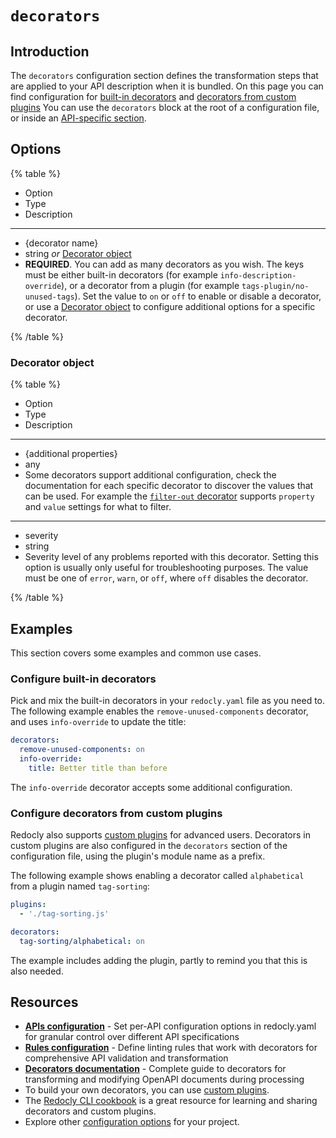 # `decorators`

## Introduction

The `decorators` configuration section defines the transformation steps that are applied to your API description when it is bundled.
On this page you can find configuration for [built-in decorators](https://redocly.com/docs/cli/decorators) and [decorators from custom plugins](https://redocly.com/docs/cli/custom-plugins/custom-decorators)
You can use the `decorators` block at the root of a configuration file, or inside an [API-specific section](../apis.md).

## Options

{% table %}

- Option
- Type
- Description

---

- {decorator name}
- string _or_ [Decorator object](#decorator-object)
- **REQUIRED**.
  You can add as many decorators as you wish.
  The keys must be either built-in decorators (for example `info-description-override`), or a decorator from a plugin (for example `tags-plugin/no-unused-tags`).
  Set the value to `on` or `off` to enable or disable a decorator, or use a [Decorator object](#decorator-object) to configure additional options for a specific decorator.

{% /table %}

### Decorator object

{% table %}

- Option
- Type
- Description

---

- {additional properties}
- any
- Some decorators support additional configuration, check the documentation for each specific decorator to discover the values that can be used.
  For example the [`filter-out` decorator](https://redocly.com/docs/cli/configuration/reference/decorators#decorator-object) supports `property` and `value` settings for what to filter.

---

- severity
- string
- Severity level of any problems reported with this decorator.
  Setting this option is usually only useful for troubleshooting purposes.
  The value must be one of `error`, `warn`, or `off`, where `off` disables the decorator.

{% /table %}

## Examples

This section covers some examples and common use cases.

### Configure built-in decorators

Pick and mix the built-in decorators in your `redocly.yaml` file as you need to.
The following example enables the `remove-unused-components` decorator, and uses `info-override` to update the title:

```yaml
decorators:
  remove-unused-components: on
  info-override:
    title: Better title than before
```

The `info-override` decorator accepts some additional configuration.

### Configure decorators from custom plugins

Redocly also supports [custom plugins](https://redocly.com/docs/cli/custom-plugins/custom-rules) for advanced users.
Decorators in custom plugins are also configured in the `decorators` section of the configuration file, using the plugin's module name as a prefix.

The following example shows enabling a decorator called `alphabetical` from a plugin named `tag-sorting`:

```yaml
plugins:
  - './tag-sorting.js'

decorators:
  tag-sorting/alphabetical: on
```

The example includes adding the plugin, partly to remind you that this is also needed.

## Resources

- **[APIs configuration](../apis.md)** - Set per-API configuration options in redocly.yaml for granular control over different API specifications
- **[Rules configuration](../rules.md)** - Define linting rules that work with decorators for comprehensive API validation and transformation
- **[Decorators documentation](https://redocly.com/docs/cli/decorators)** - Complete guide to decorators for transforming and modifying OpenAPI documents during processing
- To build your own decorators, you can use [custom plugins](https://redocly.com/docs/cli/custom-plugins/custom-decorators).
- The [Redocly CLI cookbook](https://github.com/Redocly/redocly-cli-cookbook) is a great resource for learning and sharing decorators and custom plugins.
- Explore other [configuration options](../index.md) for your project.
